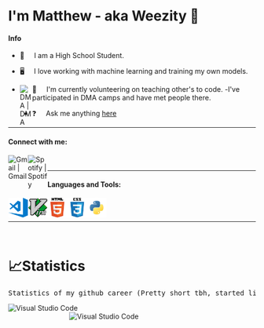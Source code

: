 # I'm Matthew - aka **Weezity** 👋




#### Info


- 🏫&nbsp;&nbsp;&nbsp;&nbsp; I am a High School Student.
- 🖥️&nbsp;&nbsp;&nbsp;&nbsp; I love working with machine learning and training my own models. 
- 🧤&nbsp;&nbsp;&nbsp;&nbsp; I'm currently volunteering on teaching other's to code.
-<img align="left" alt="DMA | DMA" width="25px" src="https://res.cloudinary.com/ourkids/image/upload/w_200,h_200,c_fit/v1574362663/camp/logo/613_logo.jpg"/>I've participated in DMA camps and have met people there.

- ❓ &nbsp;&nbsp;&nbsp;&nbsp;Ask me anything [here]




---

#### Connect with me:


[<img align="left" alt="Gmail | Gmail" width="40px" src="https://img.icons8.com/fluent/96/000000/gmail.png" />][gmail]
[<img align="left" alt="Spotify | Spotify" width="40px" src="https://img.icons8.com/color/96/000000/spotify--v1.png" />][spotify]


<br />

---

#### Languages and Tools:

<img align="left" alt="Visual Studio Code" width="40px" src="https://raw.githubusercontent.com/github/explore/80688e429a7d4ef2fca1e82350fe8e3517d3494d/topics/visual-studio-code/visual-studio-code.png" />
<img align="left" alt="Visual Studio Code" width="40px" src="https://raw.githubusercontent.com/github/explore/80688e429a7d4ef2fca1e82350fe8e3517d3494d/topics/vim/vim.png" />
<img align="left" alt="HTML5" width="40px" src="https://raw.githubusercontent.com/github/explore/80688e429a7d4ef2fca1e82350fe8e3517d3494d/topics/html/html.png" />
<img align="left" alt="CSS3" width="40px" src="https://raw.githubusercontent.com/github/explore/80688e429a7d4ef2fca1e82350fe8e3517d3494d/topics/css/css.png" />
<img align="left" alt="CSS3" width="40px" src="https://raw.githubusercontent.com/github/explore/80688e429a7d4ef2fca1e82350fe8e3517d3494d/topics/python/python.png" />




<br />
<br />

---
<br  />


# 📈Statistics 


<pre>
Statistics of my github career (Pretty short tbh, started like a year ago)
</pre>

<img align="left" alt="Visual Studio Code" width="410px" src="https://github-readme-stats.vercel.app/api?username=Weezity&show_icons=true&theme=dark" />
<img  align= "right" alt="Visual Studio Code" width="380px" src="https://github-readme-stats.vercel.app/api/top-langs/?username=Weezity&layout=compact&theme=dark" />









[gmail]: mailto:matthewlee031205@gmail.com
[here]: https://github.com/Weezity/Questions/issues
[spotify]: https://open.spotify.com/user/12133351920

